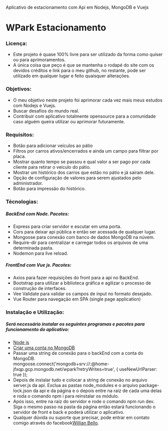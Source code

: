 Aplicativo de estacionamento com Api em Nodejs, MongoDB e Vuejs

<h1>WPark Estacionamento</h1>

<h3>Licença:</h3>
<ul>
    <li>Este projeto é quase 100% livre para ser utilizado da forma como quiser ou para aprimoramentos.</li>
    <li>A única coisa que peço é que se mantenha o rodapé do site com os devidos créditos e link para o meu github, no restante, pode ser utilizado em qualquer lugar e feito quaisquer alterações.</li>
</ul>

<h3>Objetivos:</h3>
<ul>
    <li>O meu objetivo neste projeto foi aprimorar cada vez mais meus estudos com Nodejs e Vuejs.</li>
    <li>Buscar desafios do mundo real.</li>
    <li>Contribuir com aplicativo totalmente opensource para a comunidade caso alguém queira utilizar ou aprimorar futuramente.</li>
</ul>

<h3>Requisitos:</h3>
<ul>
    <li>Botão para adicionar veículos ao pátio</li>
    <li>Filtros por carros ativos/encerrados e ainda um campo para filtrar por placa.</li>
    <li>Mostrar quanto tempo se passou e qual valor a ser pago por cada cliente para retirar o veículo do pátio.</li>
    <li>Mostrar um histórico dos carros que estão no pátio e já saíram dele.</li>
    <li>Opção de configuração de valores para serem ajustados pelo administrador.</li>
    <li>Botão para impressão do histórico.</li>
</ul>

<h3>Técnologias:</h3>

<h5>BackEnd com Node. Pacotes:</h5>
<ul>
    <li>Express para criar servidor e escutar em uma porta.</li>
    <li>Cors para deixar api pública e então ser acessada de qualquer lugar.</li>
    <li>Mongoose para conexão com banco de dados MongoDB na núvem.</li>
    <li>Require-dir para centralizar e carregar todos os arquivos de uma determinada pasta.</li>
    <li>Nodemon para live reload.</li>
</ul>

<h5>FrontEnd com Vue js. Pacotes:</h5>
<ul>
    <li>Axios para fazer requisições do front para a api no BackEnd.</li>
    <li>Bootstrap para utilizar a biblioteca gráfica e agilizar o processo de construção de interfaces.</li>
    <li>Vee Validate para validar os campos de input no formato desejado.</li>
    <li>Vue Router para navegação em SPA (single page application)</li>
</ul>

<h3>Instalação e Utilização:</h3>
<h5>Será necessário instalar os seguintes programas e pacotes para funcionamento do aplicativo:</h5>
<ul>
    <li>
        <a href="https://nodejs.org/">Node js</a>
    </li>
    <li>
        <a href="https://www.mongodb.com/">Criar uma conta no MongoDB</a>
    </li>
    <li>Passar uma string de conexão para o backEnd com a conta do MongoDB.<br/>
        mongoose.connect('mongodb+srv://<usuario>:<senha>@home-jfxqp.gcp.mongodb.net/wpark?retryWrites=true', { useNewUrlParser: true });
    </li>
    <li>
        Depois de instalar tudo e colocar a string de conexão no arquivo server.js da api. Exclua as pastas node_modules e o arquivo package-lock.json da api e da página e o depois entre na raiz de cada uma delas e roda o comando npm i para reinstalar os módulo.
    </li>
    <li>
        Após isso, entre na raiz do servidor e rode o comando npm run dev. Siga o mesmo passo na pasta da página então estará funcionando o servidor de front e back e poderá utilizar o aplicativo.
    </li>
    <li>
        Qualquer dúvida ou suporte que precisar, pode entrar em contato comigo através do facebook<a href="https://m.facebook.com/willian.bello.963">Willian Bello</a>.
</ul>
